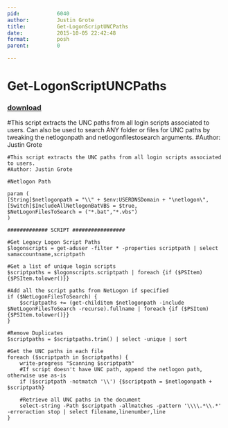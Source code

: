 ```yaml
---
pid:            6040
author:         Justin Grote
title:          Get-LogonScriptUNCPaths
date:           2015-10-05 22:42:48
format:         posh
parent:         0

---
```


# Get-LogonScriptUNCPaths

### [download](Scripts\6040.ps1)

#This script extracts the UNC paths from all login scripts associated to users. Can also be used to search ANY folder or files for UNC paths by tweaking the netlogonpath and netlogonfilestosearch arguments.
#Author: Justin Grote

```posh
#This script extracts the UNC paths from all login scripts associated to users.
#Author: Justin Grote

#Netlogon Path

param (
[String]$netlogonpath = "\\" + $env:USERDNSDomain + "\netlogon\",
[Switch]$IncludeAllNetlogonBatVBS = $true,
$NetLogonFilesToSearch = ("*.bat","*.vbs")
)

############# SCRIPT #################

#Get Legacy Logon Script Paths
$logonscripts = get-aduser -filter * -properties scriptpath | select samaccountname,scriptpath

#Get a list of unique login scripts
$scriptpaths = $logonscripts.scriptpath | foreach {if ($PSItem) {$PSItem.tolower()}}

#Add all the script paths from NetLogon if specified
if ($NetLogonFilesToSearch) {
    $scriptpaths += (get-childitem $netlogonpath -include $NetLogonFilesToSearch -recurse).fullname | foreach {if ($PSItem) {$PSItem.tolower()}}
}

#Remove Duplicates
$scriptpaths = $scriptpaths.trim() | select -unique | sort

#Get the UNC paths in each file
foreach ($scriptpath in $scriptpaths) {
    write-progress "Scanning $scriptpath"
    #If script doesn't have UNC path, append the netlogon path, otherwise use as-is
    if ($scriptpath -notmatch '\\') {$scriptpath = $netlogonpath + $scriptpath}

    #Retrieve all UNC paths in the document
    select-string -Path $scriptpath -allmatches -pattern '\\\\.*\\.*' -erroraction stop | select filename,linenumber,line
}
```
